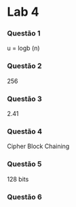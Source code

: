 # Lab 4
### Questão 1
u = logb (n)
### Questão 2
256
### Questão 3
2.41
### Questão 4
Cipher Block Chaining
### Questão 5
128 bits
### Questão 6


